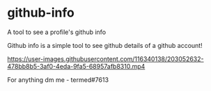# github-info
A tool to see a profile's github info 

Github info is a simple tool to see github details of a github account!


https://user-images.githubusercontent.com/116340138/203052632-478bb8b5-3af0-4eda-9fa5-68957afb8310.mp4





For anything dm me - termed#7613
